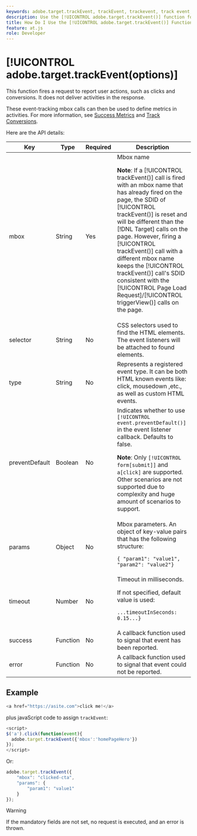 ```yaml
---
keywords: adobe.target.trackEvent, trackEvent, trackevent, track event, at.js, functions, function, preventDefault, preventdefault, prevent default, adobe.target.trackEvent
description: Use the [!UICONTROL adobe.target.trackEvent()] function for the [!DNL Adobe Target] at.js JavaScript library to fire a request to report user actions, such as clicks and conversions on your site.
title: How Do I Use the [!UICONTROL adobe.target.trackEvent()] Function?
feature: at.js
role: Developer
---
```

# [!UICONTROL adobe.target.trackEvent(options)]

This function fires a request to report user actions, such as clicks and conversions. It does not deliver activities in the response.

These event-tracking mbox calls can then be used to define metrics in activities. For more information, see [Success Metrics](https://experienceleague.adobe.com/docs/target/using/activities/success-metrics/success-metrics.html) and [Track Conversions](../how-to-deployatjs/implement-target-without-a-tag-manager.md#track-conversions).

Here are the API details:

| Key | Type | Required | Description |
|--- |--- |--- |--- |
|mbox|String|Yes|Mbox name<P>**Note**: If a [!UICONTROL trackEvent()] call is fired with an mbox name that has already fired on the page, the SDID of [!UICONTROL trackEvent()] is reset and will be different than the [!DNL Target] calls on the page. However, firing a [!UICONTROL trackEvent()] call with a different mbox name keeps the [!UICONTROL trackEvent()] call's SDID consistent with the [!UICONTROL Page Load Request]/[!UICONTROL triggerView()] calls on the page.|
|selector|String|No|CSS selectors used to find the HTML elements. The event listeners will be attached to found elements.|
|type|String|No|Represents a registered event type. It can be both HTML known events like: click, mousedown ,etc., as well as custom HTML events.|
|preventDefault|Boolean|No|Indicates whether to use `[!UICONTROL event.preventDefault()]` in the event listener callback. Defaults to false.<P>**Note**: Only `[!UICONTROL form[submit]]` and `a[click]` are supported. Other scenarios are not supported due to complexity and huge amount of scenarios to support.|
|params|Object|No|Mbox parameters. An object of key-value pairs that has the following structure:<P>`{ "param1": "value1", "param2": "value2"}`|
|timeout|Number|No|Timeout in milliseconds.<P>If not specified, default value is used:<P>`...timeoutInSeconds: 0.15...}`|
|success|Function|No|A callback function used to signal that event has been reported.|
|error|Function|No|A callback function used to signal that event could not be reported.|

## Example

```javascript {line-numbers="true"
<a href="https://asite.com">click me!</a> 
```

plus javaScript code to assign `trackEvent`:

```javascript {line-numbers="true"
<script> 
$('a').click(function(event){ 
  adobe.target.trackEvent({'mbox':'homePageHero'}) 
}); 
</script> 
```

Or:

```javascript {line-numbers="true"
adobe.target.trackEvent({ 
    "mbox": "clicked-cta", 
    "params": { 
        "param1": "value1" 
    } 
});
```

>[!WARNING]
>
>If the mandatory fields are not set, no request is executed, and an error is thrown.
